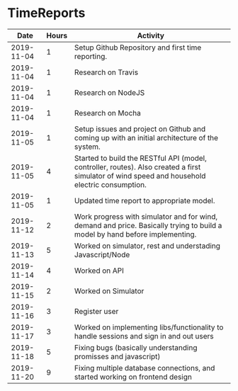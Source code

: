 # TimeReports
| Date  |      Hours    | Activity                                       |
| ----------- | ------- |------------------------------------------------|
| 2019-11-04  | 1       | Setup Github Repository and first time reporting. |
| 2019-11-04  | 1       | Research on Travis |
| 2019-11-04  | 1       | Research on NodeJS |
| 2019-11-04  | 1       | Research on Mocha |
| 2019-11-05  | 1       | Setup issues and project on Github and coming up with an initial architecture of the system. |
| 2019-11-05  | 4       | Started to build the RESTful API (model, controller, routes). Also created a first simulator of wind speed and household electric consumption. |
| 2019-11-05  | 1       | Updated time report to appropriate model. |
| 2019-11-12  | 2       | Work progress with simulator and for wind, demand and price. Basically trying to build a model by hand before implementing. |
| 2019-11-13  | 5       | Worked on simulator, rest and understading Javascript/Node |
| 2019-11-14  | 4       | Worked on API |
| 2019-11-15  | 2       | Worked on Simulator |
| 2019-11-16  | 3       | Register user |
| 2019-11-17  | 3       | Worked on implementing libs/functionality to handle sessions and sign in and out users |
| 2019-11-18  | 5       | Fixing bugs (basically understanding promisses and javascript) |
| 2019-11-20  | 9       | Fixing multiple database connections, and started working on frontend design |
